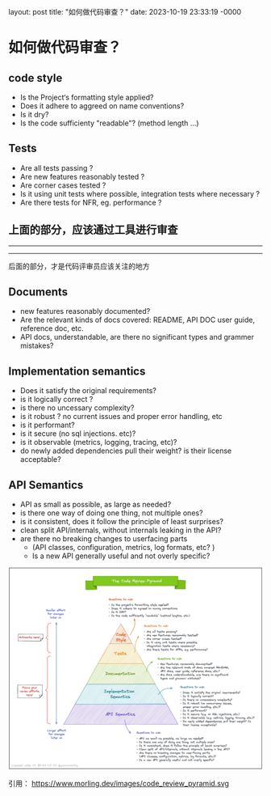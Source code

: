layout: post
title: "如何做代码审查？"
date: 2023-10-19 23:33:19 -0000

# 如何做代码审查？
## code style
- Is the Project‘s formatting style applied?
- Does it adhere to aggreed on name conventions?
- Is it dry?
- Is the code sufficienty "readable"? (method length ...)

## Tests
 - Are all tests passing ?
 - Are new features reasonably tested ?
 - Are corner cases tested ?
 - Is it using unit tests where possible, integration tests where necessary ?
 - Are there tests for NFR, eg. performance ? 


上面的部分，应该通过工具进行审查
----------
----------

----------
 后面的部分，才是代码评审员应该关注的地方
## Documents
 - new features reasonably documented?
 - Are the relevant kinds of docs covered: README, API DOC user guide, reference doc, etc.
 - API docs, understandable, are there no significant types and grammer mistakes?
## Implementation semantics
 - Does it satisfy the original requirements?
 - is it logically correct ?
 - is there no uncessary complexity?
 - is it robust ? no current issues and proper error handling, etc
 - is it performant?
 - is it secure (no sql injections. etc)?
 - is it observable (metrics, logging, tracing, etc)?
 - do newly added dependencies pull their weight? is their license acceptable?
## API Semantics
- API as small as possible, as large as needed?
- is there one way of doing one thing, not multiple ones?
- is it consistent, does it follow the principle of least surprises?
- clean split API/internals, without internals leaking in the API?
- are there no breaking changes to userfacing parts 
    - (API classes, configuration, metrics, log formats, etc? )
    - Is a new API generally useful and not overly specific?


![](media/16654485016503/16654485098821.jpg)

引用：
https://www.morling.dev/images/code_review_pyramid.svg